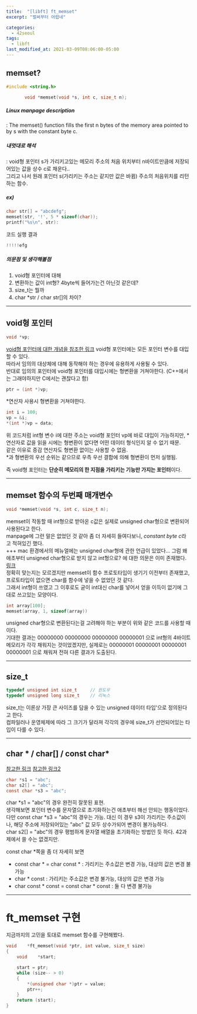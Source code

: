 ```yaml
---
title:  "[libft] ft_memset"
excerpt: "벌써부터 어렵네"

categories:
  - 42seoul
tags:
  - libft
last_modified_at: 2021-03-09T08:06:00-05:00
---
```


## memset?

```c
#include <string.h>

       void *memset(void *s, int c, size_t n);
```

##### Linux manpage description    
:  The memset() function fills the first n bytes of the memory area pointed to by s with the constant byte c.    

##### 내멋대로 해석    
:  void형 포인터 s가 가리키고있는 메모리 주소의 처음 위치부터 n바이트만큼에 저장되어있는 값을 상수 c로 채운다..    
그리고 나서 원래 포인터 s(가리키는 주소는 같지만 값은 바뀜) 주소의 처음위치를 리턴하는 함수.    

##### ex)    
```c
char str[] = "abcdefg";
memset(str, '!', 5 * sizeof(char));
printf("%s\n", str):
```
코드 실행 결과
```c
!!!!!efg
````

##### 의문점 및 생각해볼점    
1. void형 포인터에 대해    
2. 변환하는 값이 int형? 4byte씩 들어가는건 아닌것 같은데?    
3. size_t는 뭘까    
4. char *str / char str[]의 차이?

***

## void형 포인터
```c
void *vp;
```
[void형 포인터에 대한 개념을 참조한 링크](https://m.blog.naver.com/PostView.naver?isHttpsRedirect=true&blogId=cache798&logNo=130033365299)
void형 포인터에는 모든 포인터 변수를 대입할 수 있다.    
따라서 임의의 대상체에 대해 동작해야 하는 경우에 유용하게 사용될 수 있다.    
반대로 임의의 포인터에 void형 포인터를 대입시에는 형변환을 거쳐야한다. (C++에서는 그래야하지만 C에서는 괜찮다고 함)
```c
ptr = (int *)vp;
```
*연산자 사용시 형변환을 거쳐야한다.
```c
int i = 100;
vp = &i;
*(int *)vp = data;
```
위 코드처럼 int형 변수 i에 대한 주소는 void형 포인터 vp에 바로 대입이 가능하지만, *연산자로 값을 읽을 시에는 형변환이 없다면 어떤 데이터 형식인지 알 수 없기 때문.    
같은 이유로 증감 연산자도 형변환 없이는 사용할 수 없음.    
*과 형변환의 우선 순위는 같으므로 우측 우선 결합에 의해 형변환이 먼저 실행됨.    

즉 void형 포인터는 **단순히 메모리의 한 지점을 가리키는 기능만 가지는 포인터**이다.    

***

## memset 함수의 두번째 매개변수

```c
void *memset(void *s, int c, size_t n);
```
memset이 작동할 때 int형으로 받아온 c값은 실제로 unsigned char형으로 변환되어 사용된다고 한다.    
manpage에 그런 말은 없었던 것 같아 좀 더 자세히 들여다보니, *constant byte c*라고 적혀있긴 했다.    
+++ mac 환경에서의 메뉴얼에는 unsigned char형에 관한 언급이 있었다...
그럼 왜 애초부터 unsigned char형으로 받지 않고 int형으로? 에 대한 의문은 이미 존재했다. [링크](https://stackoverflow.com/questions/5919735/why-does-memset-take-an-int-instead-of-a-char)    
정확히 맞는지는 모르겠지만 memset이 함수 프로토타입이 생기기 이전부터 존재했고, 프로토타입이 없으면 char를 함수에 넣을 수 없었던 것 같다.    
그래서 int형이 쓰였고 그 이후로도 굳이 int대신 char를 넣어서 얻을 이득이 없기에 그대로 쓰고있는 모양이다.    

```c 
int array[100];
memset(array, 1, sizeof(array))
```
unsigned char형으로 변환된다는걸 고려해야 하는 부분이 위와 같은 코드를 사용할 때이다.    
기대한 결과는 00000000 00000000 00000000 00000001 으로 int형의 4바이트 메모리가 각각 채워지는 것이었겠지만, 실제로는 00000001 00000001 00000001 00000001 으로 채워져 전혀 다른 결과가 도출된다.

***

## size_t

```c
typedef unsigned int size_t     // 윈도우
typedef unsigned long size_t    // 리눅스
```
size_t는 이론상 가장 큰 사이즈를 담을 수 있는 unsigned 데이터 타입'으로 정의된다고 한다.    
컴파일러나 운영체제에 따라 그 크기가 달라져 각각의 경우에 size_t가 선언되어있는 타입이 다를 수 있다.

***

## char * / char[] / const char*

[참고한 링크](https://novlog.tistory.com/m/155)
[참고한 링크2](https://80000coding.oopy.io/1c4da656-b2bf-4cd8-a8fa-8b70befa3e07)
```c
char *s1 = "abc";
char s2[] = "abc";
const char *s3 = "abc";
```
char *s1 = "abc"의 경우 완전히 잘못된 표현.    
생각해보면 포인터 변수를 문자열으로 초기화하는건 애초부터 해선 안되는 행동이었다.    
다만 const char *s3 = "abc"의 경우는 가능. 대신 이 경우 s3이 가리키는 주소값이나, 해당 주소에 저장되어있는 "abc" 값 모두 상수가되어 변경이 불가능하다.    
char s2[] = "abc"의 경우 평범하게 문자열 배열을 초기화하는 방법인 듯 하다. 42과제에서 쓸 수는 없겠지만.    

const char *쪽을 좀 더 자세히 보면    
* const char * = char const * : 가리키는 주소값은 변경 가능, 대상의 값은 변경 불가능    
* char * const : 가리키는 주소값은 변경 불가능, 대상의 값은 변경 가능    
* char const * const = const char * const : 둘 다 변경 불가능    

***

# ft_memset 구현

지금까지의 고민을 토대로 memset 함수를 구현해봤다.

```c
void	*ft_memset(void *ptr, int value, size_t size)
{
	void	*start;

	start = ptr;
	while (size-- > 0)
	{
		*(unsigned char *)ptr = value;
		ptr++;
	}
	return (start);
}
```
